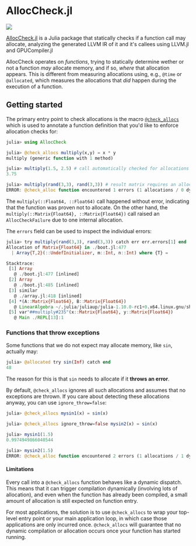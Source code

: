 # AllocCheck.jl

<!-- [![Build Status](https://github.com/gbaraldi/AllocCheck.jl/actions/workflows/CI.yml/badge.svg?branch=main)](https://github.com/gbaraldi/AllocCheck.jl/actions/workflows/CI.yml?query=branch%3Amain) -->

[![](https://img.shields.io/badge/docs-dev-blue.svg)](https://julialang.github.io/AllocCheck.jl/dev/)

[AllocCheck.jl](https://github.com/JuliaLang/AllocCheck.jl) is a Julia package that statically checks if a function call may allocate, analyzing the generated LLVM IR of it and it's callees using LLVM.jl and GPUCompiler.jl

AllocCheck operates on _functions_, trying to statically determine wether or not a function _may_ allocate memory, and if so, _where_ that allocation appears. This is different from measuring allocations using, e.g., `@time` or `@allocated`, which measures the allocations that _did_ happen during the execution of a function.

## Getting started

The primary entry point to check allocations is the macro [`@check_allocs`](@ref) which is used to annotate a function definition that you'd like to enforce allocation checks for:
```julia
julia> using AllocCheck

julia> @check_allocs multiply(x,y) = x * y
multiply (generic function with 1 method)

julia> multiply(1.5, 2.5) # call automatically checked for allocations
3.75

julia> multiply(rand(3,3), rand(3,3)) # result matrix requires an allocation
ERROR: @check_alloc function encountered 1 errors (1 allocations / 0 dynamic dispatches).
```

The `multiply(::Float64, ::Float64)` call happened without error, indicating that the function was proven not to allocate. On the other hand, the `multiply(::Matrix{Float64}, ::Matrix{Float64})` call raised an `AllocCheckFailure` due to one internal allocation.

The `errors` field can be used to inspect the individual errors:
```julia
julia> try multiply(rand(3,3), rand(3,3)) catch err err.errors[1] end
Allocation of Matrix{Float64} in ./boot.jl:477
  | Array{T,2}(::UndefInitializer, m::Int, n::Int) where {T} =

Stacktrace:
 [1] Array
   @ ./boot.jl:477 [inlined]
 [2] Array
   @ ./boot.jl:485 [inlined]
 [3] similar
   @ ./array.jl:418 [inlined]
 [4] *(A::Matrix{Float64}, B::Matrix{Float64})
   @ LinearAlgebra ~/.julia/juliaup/julia-1.10.0-rc1+0.x64.linux.gnu/share/julia/stdlib/v1.10/LinearAlgebra/src/matmul.jl:113
 [5] var"##multiply#235"(x::Matrix{Float64}, y::Matrix{Float64})
   @ Main ./REPL[13]:1
```

### Functions that throw exceptions

Some functions that we do not expect may allocate memory, like `sin`, actually may:
```julia
julia> @allocated try sin(Inf) catch end
48
```

The reason for this is that `sin` needs to allocate if it **throws an error**.

By default, `@check_allocs` ignores all such allocations and assumes that no exceptions are thrown. If you care about detecting these allocations anyway, you can use `ignore_throw=false`:
```julia
julia> @check_allocs mysin1(x) = sin(x)

julia> @check_allocs ignore_throw=false mysin2(x) = sin(x)

julia> mysin1(1.5)
0.9974949866040544

julia> mysin2(1.5)
ERROR: @check_alloc function encountered 2 errors (1 allocations / 1 dynamic dispatches).
```

#### Limitations

 Every call into a `@check_allocs` function behaves like a dynamic dispatch. This means that it can trigger compilation dynamically (involving lots of allocation), and even when the function has already been compiled, a small amount of allocation is still expected on function entry.

 For most applications, the solution is to use `@check_allocs` to wrap your top-level entry point or your main application loop, in which case those applications are only incurred once. `@check_allocs` will guarantee that no dynamic compilation or allocation occurs once your function has started running.
